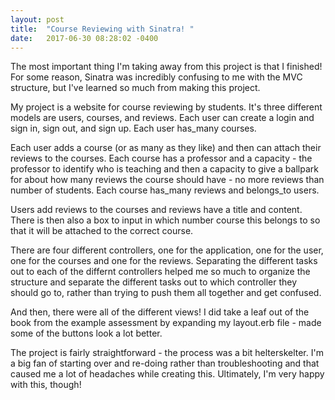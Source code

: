 ```yaml
---
layout: post
title:  "Course Reviewing with Sinatra! "
date:   2017-06-30 08:28:02 -0400
---
```



The most important thing I'm taking away from this project is that I finished! For some reason, Sinatra was incredibly confusing to me with the MVC structure, but I've learned so much from making this project. 

My project is a website for course reviewing by students. It's three different models are users, courses, and reviews. Each user can create a login and sign in, sign out, and sign up. Each user has_many courses. 

Each user adds a course (or as many as they like) and then can attach their reviews to the courses. Each course has a professor and a capacity - the professor to identify who is teaching and then a capacity to give a ballpark for about how many reviews the course should have - no more reviews than number of students. Each course has_many reviews and belongs_to users. 

Users add reviews to the courses and reviews have a title and content. There is then also a box to input in which number course this belongs to so that it will be attached to the correct course. 

There are four different controllers, one for the application, one for the user, one for the courses and one for the reviews. Separating the different tasks out to each of the differnt controllers helped me so much to organize the structure and separate the different tasks out to which controller they should go to, rather than trying to push them all together and get confused. 

And then, there were all of the different views! I did take a leaf out of the book from the example assessment by expanding my layout.erb file - made some of the buttons look a lot better. 

The project is fairly straightforward - the process was a bit helterskelter. I'm a big fan of starting over and re-doing rather than troubleshooting and that caused me a lot of headaches while creating this. Ultimately, I'm very happy with this, though! 

